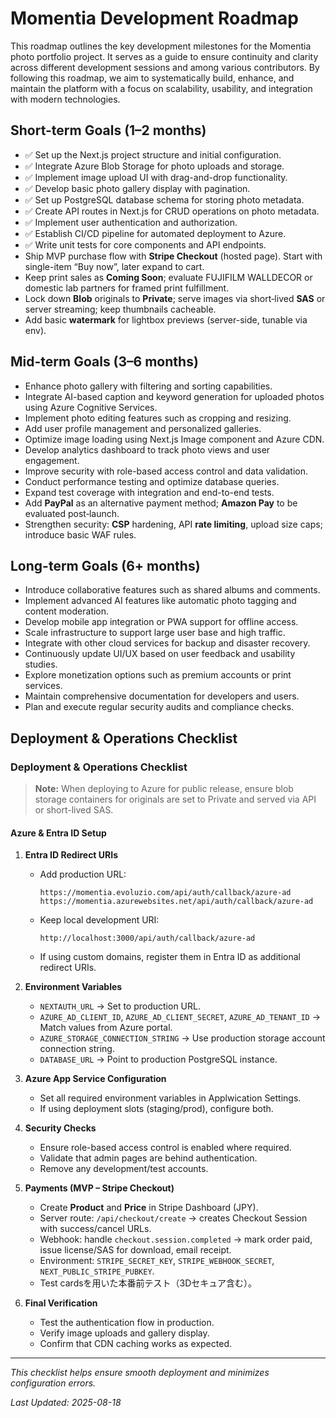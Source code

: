 # Momentia Development Roadmap

This roadmap outlines the key development milestones for the Momentia photo portfolio project. It serves as a guide to ensure continuity and clarity across different development sessions and among various contributors. By following this roadmap, we aim to systematically build, enhance, and maintain the platform with a focus on scalability, usability, and integration with modern technologies.

## Short-term Goals (1–2 months)

- ✅ Set up the Next.js project structure and initial configuration.
- ✅ Integrate Azure Blob Storage for photo uploads and storage.
- ✅ Implement image upload UI with drag-and-drop functionality.
- ✅ Develop basic photo gallery display with pagination.
- ✅ Set up PostgreSQL database schema for storing photo metadata.
- ✅ Create API routes in Next.js for CRUD operations on photo metadata.
- ✅ Implement user authentication and authorization.
- ✅ Establish CI/CD pipeline for automated deployment to Azure.
- ✅ Write unit tests for core components and API endpoints.
- Ship MVP purchase flow with **Stripe Checkout** (hosted page). Start with single-item “Buy now”, later expand to cart.
- Keep print sales as **Coming Soon**; evaluate FUJIFILM WALLDECOR or domestic lab partners for framed print fulfillment.
- Lock down **Blob** originals to **Private**; serve images via short‑lived **SAS** or server streaming; keep thumbnails cacheable.
- Add basic **watermark** for lightbox previews (server-side, tunable via env).

## Mid-term Goals (3–6 months)

- Enhance photo gallery with filtering and sorting capabilities.
- Integrate AI-based caption and keyword generation for uploaded photos using Azure Cognitive Services.
- Implement photo editing features such as cropping and resizing.
- Add user profile management and personalized galleries.
- Optimize image loading using Next.js Image component and Azure CDN.
- Develop analytics dashboard to track photo views and user engagement.
- Improve security with role-based access control and data validation.
- Conduct performance testing and optimize database queries.
- Expand test coverage with integration and end-to-end tests.
- Add **PayPal** as an alternative payment method; **Amazon Pay** to be evaluated post‑launch.
- Strengthen security: **CSP** hardening, API **rate limiting**, upload size caps; introduce basic WAF rules.

## Long-term Goals (6+ months)

- Introduce collaborative features such as shared albums and comments.
- Implement advanced AI features like automatic photo tagging and content moderation.
- Develop mobile app integration or PWA support for offline access.
- Scale infrastructure to support large user base and high traffic.
- Integrate with other cloud services for backup and disaster recovery.
- Continuously update UI/UX based on user feedback and usability studies.
- Explore monetization options such as premium accounts or print services.
- Maintain comprehensive documentation for developers and users.
- Plan and execute regular security audits and compliance checks.

## Deployment & Operations Checklist

### Deployment & Operations Checklist

> **Note:** When deploying to Azure for public release, ensure blob storage containers for originals are set to Private and served via API or short-lived SAS.

#### Azure & Entra ID Setup
1. **Entra ID Redirect URIs**
   - Add production URL:
     ```
     https://momentia.evoluzio.com/api/auth/callback/azure-ad
     https://momentia.azurewebsites.net/api/auth/callback/azure-ad
     ```
   - Keep local development URI:
     ```
     http://localhost:3000/api/auth/callback/azure-ad
     ```
   - If using custom domains, register them in Entra ID as additional redirect URIs.

2. **Environment Variables**
   - `NEXTAUTH_URL` → Set to production URL.
   - `AZURE_AD_CLIENT_ID`, `AZURE_AD_CLIENT_SECRET`, `AZURE_AD_TENANT_ID` → Match values from Azure portal.
   - `AZURE_STORAGE_CONNECTION_STRING` → Use production storage account connection string.
   - `DATABASE_URL` → Point to production PostgreSQL instance.

3. **Azure App Service Configuration**
   - Set all required environment variables in Applwication Settings.
   - If using deployment slots (staging/prod), configure both.

4. **Security Checks**
   - Ensure role-based access control is enabled where required.
   - Validate that admin pages are behind authentication.
   - Remove any development/test accounts.

5. **Payments (MVP – Stripe Checkout)**
   - Create **Product** and **Price** in Stripe Dashboard (JPY).
   - Server route: `/api/checkout/create` → creates Checkout Session with success/cancel URLs.
   - Webhook: handle `checkout.session.completed` → mark order paid, issue license/SAS for download, email receipt.
   - Environment: `STRIPE_SECRET_KEY`, `STRIPE_WEBHOOK_SECRET`, `NEXT_PUBLIC_STRIPE_PUBKEY`.
   - Test cardsを用いた本番前テスト（3Dセキュア含む）。

6. **Final Verification**
   - Test the authentication flow in production.
   - Verify image uploads and gallery display.
   - Confirm that CDN caching works as expected.

---

_This checklist helps ensure smooth deployment and minimizes configuration errors._

_Last Updated: 2025-08-18_
